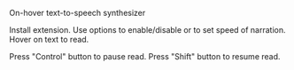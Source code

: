On-hover text-to-speech synthesizer

Install extension. 
Use options to enable/disable or to set speed of narration.
Hover on text to read. 

Press "Control" button to pause read. 
Press "Shift" button to resume read.
